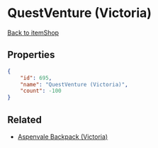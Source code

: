 # QuestVenture (Victoria)

<no description available>

[Back to itemShop](../item-shops.md)

## Properties

```json
{
    "id": 695,
    "name": "QuestVenture (Victoria)",
    "count": -100
}
```

## Related

- [Aspenvale Backpack (Victoria)](../items/20181-aspenvale-backpack-victoria.md)

